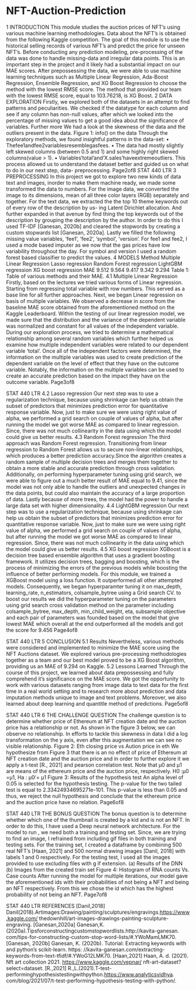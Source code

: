 # NFT-Auction-Prediction
1 INTRODUCTION
This module studies the auction prices of NFT’s using various machine learning methodologies. Data about the NFT’s is obtained from the following Kaggle competition. The goal of this module is to use the historical selling records of various NFT’s and predict the price for unseen NFT’s.
Before conducting any prediction modeling, pre-processing of the data was done to handle missing-data and irregular data points. This is an important step in the project and it likely had a substantial impact on our MAE scores. After prepossessing the data, we were able to use machine learning techniques such as Multiple Linear Regression, Ada-Boost Regression, Ensemble Regression, and XG Boost Regression to choose the method with the lowest RMSE score. The method that provided our team with the lowest RMSE score, equal to 103.76218, is XG Boost.
2 DATA EXPLORATION
Firstly, we explored both of the datasets in an attempt to find patterns and peculiarities. We checked if the datatype for each column and see if any column has non-null values, after which we looked into the percentage of missing values to get a good idea about the significance of variables. Further more We had a look at the skewness of the data and the outliers present in the data.
Figure 1: info() on the data
Through the exploratory methods, we found insightful patterns in the data-set:
• Thefee1andfee2variablesresemblegasfees.
• The data had mostly slightly left skewed columns (between 0.5 and 1) and some highly right skewed columns(value > 1).
• Variables‘total’and‘X.sales’haveextremeoutliers.
This process allowed us to understand the dataset better and guided us on what to do in our next step, data- preprocessing.
 Page2of8
STAT 440 LTR
 3 PREPROCESSING
In this project we got to explore two new kinds of data text and images, inorder to make them machine ready, we made some transformed the data to numbers. For the image data, we converted the image to its dimensions, mean of all three color layers (RGB) separately and together.
For the text data, we extracted the the top 10 theme keywords out of every row of the description by us- ing Latent Dirichlet allocation. And further expanded in that avenue by find thing the top keywords out of the description by grouping the description by the author. In order to do this I used TF-IDF [Ganesan, 2020b] and cleared the stopwords by creating a custom stopwards list [Ganesan, 2020a].
Lastly we filled the following missing value variables, ‘fee1’, ‘fee2’, ‘symbol’, ‘version’. For fee1 and fee2, I used a mode based imputer as we now that the gas prices have low variability throughout the day. For symbol and version I used a random forest based classifier to predict the values.
4 MODELS
 Method
Multiple Linear Regression Lasso regression Random Forest regression LightGBM regression XG boost regression
MAE
9.512 9.564 9.417 9.342 9.294
   Table 1: Table of various methods and their MAE.
4.1 Multiple Linear Regression
Firstly, based on the lectures we tried various forms of Linear regression. Starting from regressing total variable with row numbers. This served as a base line for all further approaches. Next, we began Linear regression on basis of multiple variables. We observed a decrease in score from the baseline MAE score obtained from the aforementioned method on the Kaggle Leaderboard. Within the testing of our linear regression model, we made sure that the distribution and the variance of the dependent variable was normalized and constant for all values of the independent variable.
During our exploration process, we tried to determine a mathematical relationship among several random variables which further helped us examine how multiple independent variables were related to our dependent variable ‘total’. Once all of the independent factors were determined, the information on the multiple variables was used to create prediction of the dependent variable on the level of effect that they have on the outcome variable. Notably, the information on the multiple variables can be used to create an accurate prediction based on the impact they have on the outcome variable.
Page3of8

STAT 440 LTR
 4.2 Lasso regression
Our next step was to use a regularization technique, because using shrinkage can help us obtain the subset of predictors that minimizes prediction error for quantitative response variable. Now, just to make sure we were using right value of alpha, we performed a grid search on couple of values of alpha, but after running the model we got worse MAE as compared to linear regression. Since, there was not much collinearity in the data using which the model could give us better results.
4.3 Random Forest regression
The third approach was Random Forest regression. Transitioning from linear regression to Random Forest allows us to secure non-linear relationships, which produces a better prediction accuracy.Since the algorithm creates a random sample of multiple decision trees and merges them together to obtain a more stable and accurate prediction through cross validation.
Additionally, on performing hyperparameter tuning using grid search, we were able to figure out a much better result of MAE equal to 9.41, since the model was not only able to handle the outliers and unexpected changes in the data points, but could also maintain the accuracy of a large proportion of data. Lastly because of more trees, the model had the power to handle a large data set with higher dimensionality.
4.4 LightGBM regression
Our next step was to use a regularization technique, because using shrinkage can help us obtain the subset of predictors that minimizes prediction error for quantitative response variable. Now, just to make sure we were using right value of alpha, we performed a grid search on couple of values of alpha, but after running the model we got worse MAE as compared to linear regression. Since, there was not much collinearity in the data using which the model could give us better results.
4.5 XG boost regression
XGBoost is a decision tree based ensemble algorithm that uses a gradient boosting framework. It utilizes decision trees, bagging and boosting, which is the process of minimizing the errors of the previous models while boosting the influence of better performing models. For this module, we trained a XGBoost model using a loss function. It outperformed all other attempted models. Consequently, we began hyperparamter tuning it on max_depth, learning_rate, n_estimators, colsample_bytree using a Grid search CV.
to boost our results we did the hyperparameter tuning on the parameters using grid search cross validation method on the parameter including colsample_bytree, max_depth, min_child_weight, eta, subsample objective and each pair of parameters was founded based on the model that give lowest MAE which overall at the end outperformed all the models and got the score for 9.456
Page4of8

STAT 440 LTR
 5 CONCLUSION 5.1 Results
Nevertheless, various methods were considered and implemented to minimize the MAE score using the NFT Auctions dataset. We explored various pre-processing methodologies together as a team and our best model proved to be a XG Boost algorithm, providing us an MAE of 9.294 on Kaggle.
5.2 Lessons Learned
Through the course of this project, we learned about data prepossessing and fully comprehend it’s significance on the MAE score. We got the opportunity to work with various datasets ranging from image data to text data for the first time in a real world setting and to research more about prediction and data imputation methods unique to image and text problems. Moreover, we also learned about deep learning and quantitle method of predictions.
Page5of8

STAT 440 LTR
 6 THE CHALLENGE QUESTION
The challenge question is to determine whether price of Ethereum at NFT creation date and the auction price has a relationship or not. As shown in the figure 3 below, we can observe no relationship. In efforts to tackle this skewness in data I did a log transformation on the y axis, even after this augmentation we can see no visible relationship.
 Figure 2: Eth closing price vs Aution price in eth
We hypothesize from Figure 3 that there is an no effect of price of Ethereum at NFT creation date and the auction price and in order to further explore it we apply a t-test [R., 2021] and pearson correlation test. Note that μ0 and μ1 are means of the ethereum price and the auction price, respectively.
H0 :μ0 =μ1, Ha : μ0 ̸= μ1
Figure 3: Results of the hypothesis test
An alpha level of 0.05 is selected for the hypothesis testing. The p-value for the two tailed test is equal to 2.33424934695271e-101. This p-value is less than 0.05 and thus, we reject the null hypothesis and conclude that the ethereum price and the auction price have no relation.
 Page6of8

STAT 440 LTR
 THE BONUS QUESTION
The bonus question is to determine whether which one of the thumbnail is created by a kid and is not an NFT. In order to do this, I have used a Deep neural network architecture. For the model to run , we need both a training and testing set. Since, we are trying to find an image, I refrained from including gif files in both training and testing sets.
For the training set, I created a dataframe by combining 500 real NFT’s [Haan, 2021] and 500 normal drawing images [Danil, 2018] with labels 1 and 0 respectively.
For the testing test, I used all the images provided to use excluding files with g ̇if extension.
(a) Results of the DNN (b) Images from the created train set Figure 4: Histogram of RNA counts Vs. Case counts
After running the model for multiple iterations, our model gave the aforementioned ids with their probabilities of not being a NFT and being an NFT respectively. From this we chose the id which has the highest probability of not being an NFT.
  Page7of8

STAT 440 LTR
 REFERENCES
[Danil,2018] Danil(2018).Artimages:Drawing/painting/sculptures/engravings.https://www.kaggle.com/ thedownhill/art-images-drawings-painting-sculpture-engraving.
[Ganesan,2020a] Ganesan,K.(2020a).Tipsforconstructingcustomstopwordlists.http://kavita-ganesan. com/tips-for-constructing-custom-stop-word-lists/#.YWoMamLMK70.
[Ganesan, 2020b] Ganesan, K. (2020b). Tutorial: Extracting keywords with and python’s scikit-learn. https: //kavita-ganesan.com/extracting-keywords-from-text-tfidf/#.YWoG12LMK70.
[Haan,2021] Haan, A. d. (2021). Nft art collection 2021. https://www.kaggle.com/vepnar/ nft-art-dataset?select=dataset.
[R.,2021] R.,L.(2021).T-test-performinghypothesistestingwithpython.https://www.analyticsvidhya. com/blog/2021/07/t-test-performing-hypothesis-testing-with-python/.
